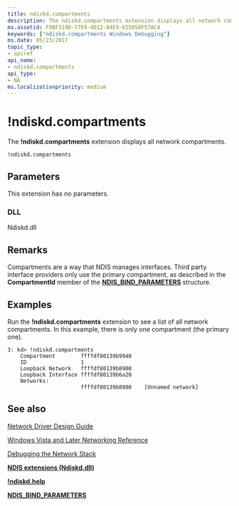 ```yaml
---
title: ndiskd.compartments
description: The ndiskd.compartments extension displays all network compartments.
ms.assetid: F9BF319D-77E9-4D12-84E9-655058F57AC4
keywords: ["ndiskd.compartments Windows Debugging"]
ms.date: 05/23/2017
topic_type:
- apiref
api_name:
- ndiskd.compartments
api_type:
- NA
ms.localizationpriority: medium
---
```


# !ndiskd.compartments


The **!ndiskd.compartments** extension displays all network compartments.

```console
!ndiskd.compartments 
```

## <span id="Parameters"></span><span id="parameters"></span><span id="PARAMETERS"></span>Parameters


This extension has no parameters.

### <span id="DLL"></span><span id="dll"></span>DLL

Ndiskd.dll

Remarks
-------

Compartments are a way that NDIS manages interfaces. Third party interface providers only use the primary compartment, as described in the **CompartmentId** member of the [**NDIS\_BIND\_PARAMETERS**](https://docs.microsoft.com/windows-hardware/drivers/ddi/ndis/ns-ndis-_ndis_bind_parameters) structure.

Examples
--------

Run the **!ndiskd.compartments** extension to see a list of all network compartments. In this example, there is only one compartment (the primary one).

```console
3: kd> !ndiskd.compartments
    Compartment        ffffdf80139b9940
    ID                 1
    Loopback Network   ffffdf80139b8900
    Loopback Interface ffffdf80139b6a20
    Networks:
                       ffffdf80139b8900    [Unnamed network]
```

## <span id="see_also"></span>See also


[Network Driver Design Guide](https://docs.microsoft.com/windows-hardware/drivers/network/index)

[Windows Vista and Later Networking Reference](https://docs.microsoft.com/windows-hardware/drivers/ddi/_netvista/)

[Debugging the Network Stack](https://go.microsoft.com/fwlink/p/?linkid=845311)

[**NDIS extensions (Ndiskd.dll)**](ndis-extensions--ndiskd-dll-.md)

[**!ndiskd.help**](-ndiskd-help.md)

[**NDIS\_BIND\_PARAMETERS**](https://docs.microsoft.com/windows-hardware/drivers/ddi/ndis/ns-ndis-_ndis_bind_parameters)

 

 






